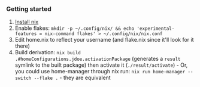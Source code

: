 ### Getting started

1. [Install nix](https://nixos.org/download.html)
2. Enable flakes: `mkdir -p ~/.config/nix/ && echo 'experimental-features = nix-command flakes' > ~/.config/nix/nix.conf`
3. Edit home.nix to reflect your username (and flake.nix since it'll look for it there)
4. Build derivation: `nix build .#homeConfigurations.jdoe.activationPackage`  (generates a `result` symlink to the built package) then activate it (`./result/activate`) - Or, you could use home-manager through nix run: `nix run home-manager -- switch --flake .` - they are equivalent
